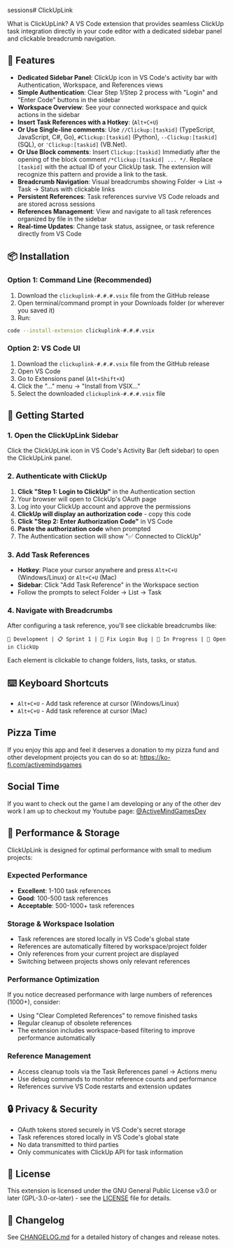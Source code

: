 sessions# ClickUpLink

What is ClickUpLink? A VS Code extension that provides seamless ClickUp task integration directly in your code editor with a dedicated sidebar panel and clickable breadcrumb navigation.

## 🚀 Features

- **Dedicated Sidebar Panel**: ClickUp icon in VS Code's activity bar with Authentication, Workspace, and References views
- **Simple Authentication**: Clear Step 1/Step 2 process with "Login" and "Enter Code" buttons in the sidebar
- **Workspace Overview**: See your connected workspace and quick actions in the sidebar
- **Insert Task References with a Hotkey**:  (`Alt+C+U`) 
- **Or Use Single-line comments**: Use `//Clickup:[taskid]` (TypeScript, JavaScript, C#, Go), `#Clickup:[taskid]` (Python), `--Clickup:[taskid]` (SQL), or `'Clickup:[taskid]` (VB.Net).
- **Or Use Block comments**: Insert `Clickup:[taskid]` Immediatly after the opening of the block comment `/*Clickup:[taskid] ... */`. Replace `[taskid]` with the actual ID of your ClickUp task. The extension will recognize this pattern and provide a link to the task.
- **Breadcrumb Navigation**: Visual breadcrumbs showing Folder → List → Task → Status with clickable links
- **Persistent References**: Task references survive VS Code reloads and are stored across sessions
- **References Management**: View and navigate to all task references organized by file in the sidebar
- **Real-time Updates**: Change task status, assignee, or task reference directly from VS Code

## 📦 Installation

### Option 1: Command Line (Recommended)
1. Download the `clickuplink-#.#.#.vsix` file from the GitHub release
2. Open terminal/command prompt in your Downloads folder (or wherever you saved it)
3. Run:
```bash
code --install-extension clickuplink-#.#.#.vsix
```

### Option 2: VS Code UI
1. Download the `clickuplink-#.#.#.vsix` file from the GitHub release
2. Open VS Code
3. Go to Extensions panel (`Alt+Shift+X`)
4. Click the "..." menu → "Install from VSIX..."
5. Select the downloaded `clickuplink-#.#.#.vsix` file

## 🎯 Getting Started

### 1. Open the ClickUpLink Sidebar
Click the ClickUpLink icon in VS Code's Activity Bar (left sidebar) to open the ClickUpLink panel.

### 2. Authenticate with ClickUp
1. **Click "Step 1: Login to ClickUp"** in the Authentication section
2. Your browser will open to ClickUp's OAuth page
3. Log into your ClickUp account and approve the permissions
4. **ClickUp will display an authorization code** - copy this code
5. **Click "Step 2: Enter Authorization Code"** in VS Code
6. **Paste the authorization code** when prompted
7. The Authentication section will show "✅ Connected to ClickUp"

### 3. Add Task References
- **Hotkey**: Place your cursor anywhere and press `Alt+C+U` (Windows/Linux) or `Alt+C+U` (Mac)
- **Sidebar**: Click "Add Task Reference" in the Workspace section
- Follow the prompts to select Folder → List → Task

### 4. Navigate with Breadcrumbs
After configuring a task reference, you'll see clickable breadcrumbs like:
```
📁 Development | 📋 Sprint 1 | 📝 Fix Login Bug | 🔄 In Progress | 🔗 Open in ClickUp
```

Each element is clickable to change folders, lists, tasks, or status.

## ⌨️ Keyboard Shortcuts

- `Alt+C+U` - Add task reference at cursor (Windows/Linux)
- `Alt+C+U` - Add task reference at cursor (Mac)

## Pizza Time

If you enjoy this app and feel it deserves a donation to my pizza fund and other development projects you can do so at:
https://ko-fi.com/activemindsgames

## Social Time

If you want to check out the game I am developing or any of the other dev work I am up to checkout my Youtube page:
[@ActiveMindGamesDev](https://www.youtube.com/@ActiveMindGamesDev)

## 🔧 Performance & Storage

ClickUpLink is designed for optimal performance with small to medium projects:

### Expected Performance
- **Excellent**: 1-100 task references
- **Good**: 100-500 task references  
- **Acceptable**: 500-1000+ task references

### Storage & Workspace Isolation
- Task references are stored locally in VS Code's global state
- References are automatically filtered by workspace/project folder
- Only references from your current project are displayed
- Switching between projects shows only relevant references

### Performance Optimization
If you notice decreased performance with large numbers of references (1000+), consider:
- Using "Clear Completed References" to remove finished tasks
- Regular cleanup of obsolete references
- The extension includes workspace-based filtering to improve performance automatically

### Reference Management
- Access cleanup tools via the Task References panel → Actions menu
- Use debug commands to monitor reference counts and performance
- References survive VS Code restarts and extension updates

## 🔒 Privacy & Security

- OAuth tokens stored securely in VS Code's secret storage
- Task references stored locally in VS Code's global state
- No data transmitted to third parties
- Only communicates with ClickUp API for task information

## 📄 License

This extension is licensed under the GNU General Public License v3.0 or later (GPL-3.0-or-later) - see the [LICENSE](LICENSE) file for details.

## 📝 Changelog

See [CHANGELOG.md](CHANGELOG.md) for a detailed history of changes and release notes.
